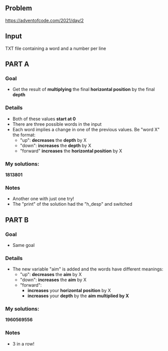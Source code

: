 ## Problem

https://adventofcode.com/2021/day/2

## Input

TXT file containing a word and a number per line

## **PART A**

### Goal
+ Get the result of **multiplying** the final **horizontal position** by the final **depth**

### Details
+ Both of these values **start at 0**
+ There are three possible words in the input
+ Each word implies a change in one of the previous values. Be "word X" the format:
	+ "up": **decreases** the **depth** by X
	+ "down": **increases** the **depth** by X
	+ "forward" **increases** the **horizontal position** by X

### My solutions:

**1813801**

### Notes
+ Another one with just one try!
+ The "print" of the solution had the "h_desp" and switched

## **PART B**

### Goal
+ Same goal

### Details
+ The new variable "aim" is added and the words have different meanings:
	+ "up": **decreases** the **aim** by X
	+ "down": **increases** the **aim** by X
	+ "forward":
		+ **increases** your **horizontal position** by X
		+ **increases** your **depth** by the **aim multiplied by X**

### My solutions:

**1960569556**

### Notes
+ 3 in a row!
